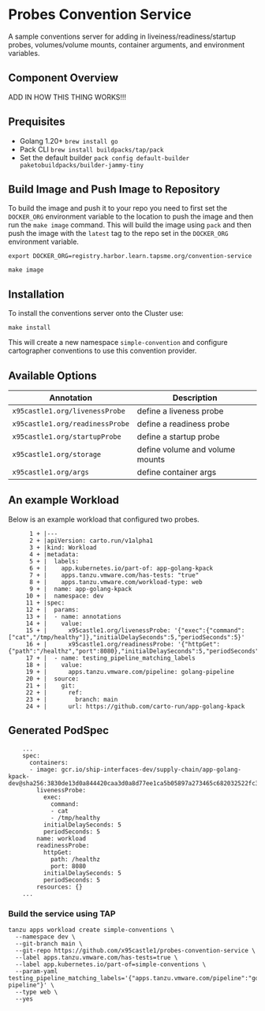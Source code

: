 # Probes Convention Service

A sample conventions server for adding in liveiness/readiness/startup probes, volumes/volume mounts, container arguments, and environment variables.

## Component Overview

ADD IN HOW THIS THING WORKS!!!

## Prequisites

* Golang 1.20+ 
```brew install go```
* Pack CLI 
```brew install buildpacks/tap/pack```
* Set the default builder 
```pack config default-builder paketobuildpacks/builder-jammy-tiny ```

## Build Image and Push Image to Repository

To build the image and push it to your repo you need to first set the ```DOCKER_ORG``` environment variable to the location to push the image and then run the ```make image``` command. This will build the image using ```pack``` and then push the image with the ```latest``` tag to the repo set in the ```DOCKER_ORG``` environment variable.

```
export DOCKER_ORG=registry.harbor.learn.tapsme.org/convention-service

make image

```

## Installation

To install the conventions server onto the Cluster use: 

```
make install
```

This will create a new namespace `simple-convention` and configure cartographer conventions to use this convention provider.

## Available Options

| Annotation | Description |
| --- | --- |
| `x95castle1.org/livenessProbe` | define a liveness probe |
| `x95castle1.org/readinessProbe` | define a readiness probe |
| `x95castle1.org/startupProbe` | define a startup probe |
| `x95castle1.org/storage` | define volume and volume mounts |
| `x95castle1.org/args` | define container args |

## An example Workload

Below is an example workload that configured two probes.

```
      1 + |---
      2 + |apiVersion: carto.run/v1alpha1
      3 + |kind: Workload
      4 + |metadata:
      5 + |  labels:
      6 + |    app.kubernetes.io/part-of: app-golang-kpack
      7 + |    apps.tanzu.vmware.com/has-tests: "true"
      8 + |    apps.tanzu.vmware.com/workload-type: web
      9 + |  name: app-golang-kpack
     10 + |  namespace: dev
     11 + |spec:
     12 + |  params:
     13 + |  - name: annotations
     14 + |    value:
     15 + |      x95castle1.org/livenessProbe: '{"exec":{"command":["cat","/tmp/healthy"]},"initialDelaySeconds":5,"periodSeconds":5}'
     16 + |      x95castle1.org/readinessProbe: '{"httpGet":{"path":"/healthz","port":8080},"initialDelaySeconds":5,"periodSeconds":5}'
     17 + |  - name: testing_pipeline_matching_labels
     18 + |    value:
     19 + |      apps.tanzu.vmware.com/pipeline: golang-pipeline
     20 + |  source:
     21 + |    git:
     22 + |      ref:
     23 + |        branch: main
     24 + |      url: https://github.com/carto-run/app-golang-kpack
```

## Generated PodSpec

```
    ...
    spec:
      containers:
      - image: gcr.io/ship-interfaces-dev/supply-chain/app-golang-kpack-dev@sha256:3830de13d0a844420caa3d0a8d77ee1ca5b05897a273465c682032522fc331b5
        livenessProbe:
          exec:
            command:
            - cat
            - /tmp/healthy
          initialDelaySeconds: 5
          periodSeconds: 5
        name: workload
        readinessProbe:
          httpGet:
            path: /healthz
            port: 8080
          initialDelaySeconds: 5
          periodSeconds: 5
        resources: {}
    ...
```

### Build the service using TAP

```
tanzu apps workload create simple-conventions \
  --namespace dev \
  --git-branch main \
  --git-repo https://github.com/x95castle1/probes-convention-service \
  --label apps.tanzu.vmware.com/has-tests=true \
  --label app.kubernetes.io/part-of=simple-conventions \
  --param-yaml testing_pipeline_matching_labels='{"apps.tanzu.vmware.com/pipeline":"golang-pipeline"}' \
  --type web \
  --yes
```
